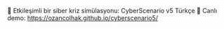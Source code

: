 🚨 Etkileşimli bir siber kriz simülasyonu: CyberScenario v5 Türkçe 📌 Canlı demo: https://ozancolhak.github.io/cyberscenario5/
